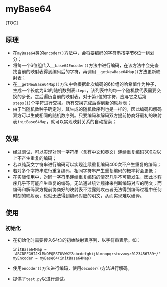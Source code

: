 # myBase64

[TOC]

## 原理
- 在`myBase64`类的`encoder()`方法中，会将要编码的字符串按字节6位一组划分；
- 将每一个6位组传入`__base64Encoder()`方法中进行编码，在该方法中会先查找当前的映射表得到编码后的字符，再调用`__getNewBase64Map()`方法更新映射表；
- 在`__getNewBase64Map()`方法中会根据此次编码的6位组的哈希值作为种子，生成一个长度为64的随机数列表`steps`，该列表中的每一个随机数代表需要交换的步长。之后遍历当前的映射表，对于第`i`位的字符，应与它之后第`steps[i]`个字符进行交换。所有交换完成后得到新的映射表；
- 由于当随机数种子确定时，其生成的随机数序列也是一样的，因此编码和解码双方可以生成相同的随机数序列。只要编码和解码双方提前协商好最初的映射表`initBase64Map`，就可以实现映射关系的自动搜索；

## 效果

- 经过测试，可以实现对同一字符串（含有中文和英文）连续重复编码300次以上不产生重复的编码；
- 若以纯英文字符串进行编码可以实现连续重复编码400次不产生重复的编码；
- 若对多个字符串进行重复编码，相同字符串产生重复编码的概率将会更低；
- 在实际使用中，对同一字符串连续重复编码的情况几乎不可能发生，因此本程序几乎不可能产生重复的编码，无法通过统计规律来判断编码对应的明文；而编码和解码双方提前协商好的映射表不泄露则攻击者无法得到编码过程中任何时刻的映射表，也就无法得到编码对应的明文，从而实现难以破译。

## 使用

### 初始化

- 在初始化时需要传入64位的初始映射表序列，以字符串表示。如：

  ```
  initBase64Map = 'ABCDEFGHIJKLMNOPQRSTUVWXYZabcdefghijklmnopqrstuvwxyz0123456789+/'
  myEncoder = myBase64(initBase64Map)
  ```

- 使用`encoder()`方法进行编码，使用`decoder()`方法进行解码。

- 提供了`test.py`以进行测试。